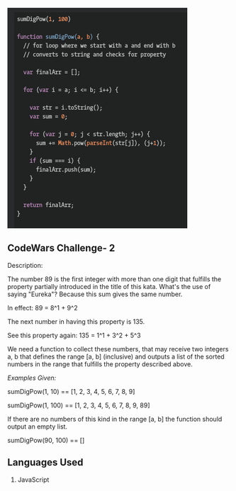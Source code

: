 ![.:Take a Number And Sum Its Digits Raised To The Consecutive Powers And ....¡Eureka!!.:.](codeWars2.png)

## CodeWars Challenge- 2

Description:

The number 89 is the first integer with more than one digit that fulfills the property partially introduced in the title of this kata. What's the use of saying "Eureka"? Because this sum gives the same number.

In effect: 89 = 8^1 + 9^2

The next number in having this property is 135.

See this property again: 135 = 1^1 + 3^2 + 5^3

We need a function to collect these numbers, that may receive two integers a, b that defines the range [a, b] (inclusive) and outputs a list of the sorted numbers in the range that fulfills the property described above.


*Examples Given:*

sumDigPow(1, 10) == [1, 2, 3, 4, 5, 6, 7, 8, 9]

sumDigPow(1, 100) == [1, 2, 3, 4, 5, 6, 7, 8, 9, 89]

If there are no numbers of this kind in the range [a, b] the function should output an empty list.

sumDigPow(90, 100) == []

## Languages Used

1. JavaScript
